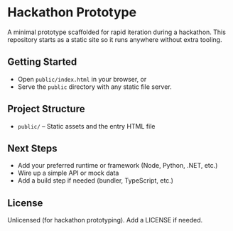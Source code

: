 # Hackathon Prototype

A minimal prototype scaffolded for rapid iteration during a hackathon. This repository starts as a static site so it runs anywhere without extra tooling.

## Getting Started

- Open `public/index.html` in your browser, or
- Serve the `public` directory with any static file server.

## Project Structure

- `public/` – Static assets and the entry HTML file

## Next Steps

- Add your preferred runtime or framework (Node, Python, .NET, etc.)
- Wire up a simple API or mock data
- Add a build step if needed (bundler, TypeScript, etc.)

## License

Unlicensed (for hackathon prototyping). Add a LICENSE if needed.
